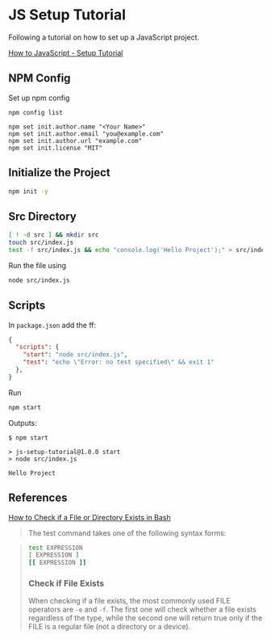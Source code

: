 # JS Setup Tutorial

Following a tutorial on how to set up a JavaScript project.

[How to JavaScript - Setup Tutorial](https://www.robinwieruch.de/javascript-project-setup-tutorial)

## NPM Config

Set up npm config

```
npm config list
 
npm set init.author.name "<Your Name>"
npm set init.author.email "you@example.com"
npm set init.author.url "example.com"
npm set init.license "MIT"
```

## Initialize the Project

```sh
npm init -y
```

## Src Directory

```sh
[ ! -d src ] && mkdir src
touch src/index.js
test -f src/index.js && echo "console.log('Hello Project');" > src/index.js
```

Run the file using

```sh
node src/index.js
```

## Scripts

In `package.json` add the ff:

```json
{
  "scripts": {
    "start": "node src/index.js",
    "test": "echo \"Error: no test specified\" && exit 1"
  },
}
```

Run 

```sh
npm start
```

Outputs:

```
$ npm start

> js-setup-tutorial@1.0.0 start
> node src/index.js

Hello Project
```

## References

[How to Check if a File or Directory Exists in Bash](https://linuxize.com/post/bash-check-if-file-exists/)

> The test command takes one of the following syntax forms:

> ```sh
> test EXPRESSION
> [ EXPRESSION ]
> [[ EXPRESSION ]]
> ```
> 
> ### Check if File Exists
> 
> When checking if a file exists, the most commonly used FILE operators are `-e` and `-f`. The first one will check whether a file exists regardless of the type, while the second one will return true only if the FILE is a regular file (not a directory or a device).

